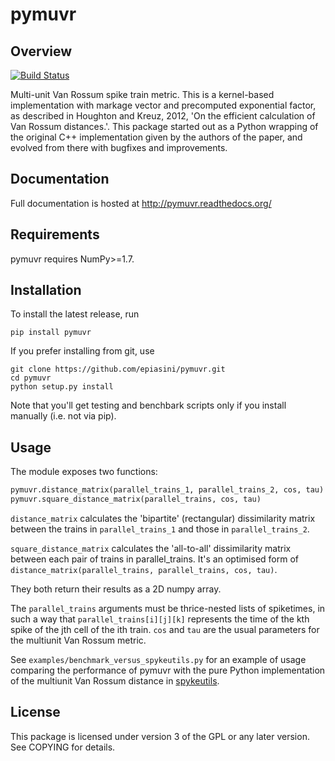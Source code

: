 # pymuvr
## Overview
[![Build Status](https://travis-ci.org/epiasini/pymuvr.svg?branch=master)](https://travis-ci.org/epiasini/pymuvr)

Multi-unit Van Rossum spike train metric. This is a kernel-based
implementation with markage vector and precomputed exponential factor,
as described in Houghton and Kreuz, 2012, 'On the efficient
calculation of Van Rossum distances.'. This package started out as a 
Python wrapping of the original C++ implementation given by the authors
of the paper, and evolved from there with bugfixes and improvements.

## Documentation
Full documentation is hosted at http://pymuvr.readthedocs.org/

## Requirements
pymuvr requires NumPy>=1.7.

## Installation
To install the latest release, run
```shell
pip install pymuvr
```
If you prefer installing from git, use
```shell
git clone https://github.com/epiasini/pymuvr.git
cd pymuvr
python setup.py install
```
Note that you'll get testing and benchbark scripts only if you install
manually (i.e. not via pip).

## Usage
The module exposes two functions:
```python
pymuvr.distance_matrix(parallel_trains_1, parallel_trains_2, cos, tau)
pymuvr.square_distance_matrix(parallel_trains, cos, tau)
```
`distance_matrix` calculates the 'bipartite' (rectangular) dissimilarity
matrix between the trains in `parallel_trains_1` and those in 
`parallel_trains_2`.

`square_distance_matrix` calculates the 'all-to-all' dissimilarity
matrix between each pair of trains in parallel_trains. It's an optimised
form of `distance_matrix(parallel_trains, parallel_trains, cos, tau)`.

They both return their results as a 2D numpy array.

The `parallel_trains` arguments must be thrice-nested lists of spiketimes,
in such a way that `parallel_trains[i][j][k]` represents the time of the
kth spike of the jth cell of the ith train.
`cos` and `tau` are the usual parameters for the multiunit Van Rossum metric.

See `examples/benchmark_versus_spykeutils.py` for an example of usage
comparing the performance of pymuvr with the pure Python
implementation of the multiunit Van Rossum distance in
[spykeutils](https://github.com/rproepp/spykeutils).

## License
This package is licensed under version 3 of the GPL or any later
version. See COPYING for details.

